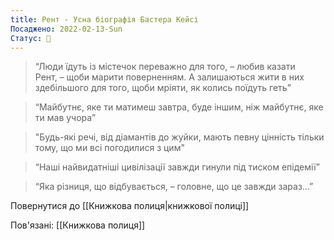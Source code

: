 ```yaml
---
title: Рент - Усна біографія Бастера Кейсі
Посаджено: 2022-02-13-Sun
Статус: 🌱
---
```

>“Люди їдуть із містечок переважно для того, – любив казати Рент, – щоби марити поверненням. А залишаються жити в них здебільшого для того, щоби мріяти, як колись поїдуть геть”

>“Майбутнє, яке ти матимеш завтра, буде іншим, ніж майбутнє, яке ти мав учора”

>"Будь-які речі, від діамантів до жуйки, мають певну цінність тільки тому, що ми всі погодилися з цим"

>“Наші найвидатніші цивілізації завжди гинули під тиском епідемії”

>“Яка різниця, що відбувається, – головне, що це завжди зараз…”

Повернутися до [[Книжкова полиця|книжкової полиці]]

Пов'язані: [[Книжкова полиця]]

